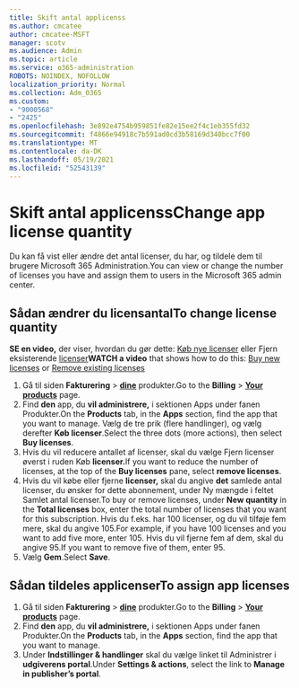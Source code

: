 ```yaml
---
title: Skift antal applicenss
ms.author: cmcatee
author: cmcatee-MSFT
manager: scotv
ms.audience: Admin
ms.topic: article
ms.service: o365-administration
ROBOTS: NOINDEX, NOFOLLOW
localization_priority: Normal
ms.collection: Adm_O365
ms.custom:
- "9000568"
- "2425"
ms.openlocfilehash: 3e892e4754b959851fe82e15ee2f4c1eb355fd32
ms.sourcegitcommit: f4866e94918c7b591ad0cd3b58169d340bcc7f00
ms.translationtype: MT
ms.contentlocale: da-DK
ms.lasthandoff: 05/19/2021
ms.locfileid: "52543139"
---
```

# <a name="change-app-license-quantity"></a><span data-ttu-id="e6768-102">Skift antal applicenss</span><span class="sxs-lookup"><span data-stu-id="e6768-102">Change app license quantity</span></span>

<span data-ttu-id="e6768-103">Du kan få vist eller ændre det antal licenser, du har, og tildele dem til brugere Microsoft 365 Administration.</span><span class="sxs-lookup"><span data-stu-id="e6768-103">You can view or change the number of licenses you have and assign them to users in the Microsoft 365 admin center.</span></span>

## <a name="to-change-license-quantity"></a><span data-ttu-id="e6768-104">Sådan ændrer du licensantal</span><span class="sxs-lookup"><span data-stu-id="e6768-104">To change license quantity</span></span>

<span data-ttu-id="e6768-105">**SE en video,** der viser, hvordan du gør dette: [Køb nye licenser](https://go.microsoft.com/fwlink/p/?linkid=2154857) eller Fjern eksisterende [licenser](https://go.microsoft.com/fwlink/p/?linkid=2154938)</span><span class="sxs-lookup"><span data-stu-id="e6768-105">**WATCH a video** that shows how to do this: [Buy new licenses](https://go.microsoft.com/fwlink/p/?linkid=2154857) or [Remove existing licenses](https://go.microsoft.com/fwlink/p/?linkid=2154938)</span></span>

1. <span data-ttu-id="e6768-106">Gå til siden **Fakturering**  >  **[dine](https://go.microsoft.com/fwlink/p/?linkid=842054)** produkter.</span><span class="sxs-lookup"><span data-stu-id="e6768-106">Go to the **Billing** > **[Your products](https://go.microsoft.com/fwlink/p/?linkid=842054)** page.</span></span>
2. <span data-ttu-id="e6768-107">Find **den** app, du **vil administrere,** i sektionen Apps under fanen Produkter.</span><span class="sxs-lookup"><span data-stu-id="e6768-107">On the **Products** tab, in the **Apps** section, find the app that you want to manage.</span></span> <span data-ttu-id="e6768-108">Vælg de tre prik (flere handlinger), og vælg derefter **Køb licenser**.</span><span class="sxs-lookup"><span data-stu-id="e6768-108">Select the three dots (more actions), then select **Buy licenses**.</span></span>
3. <span data-ttu-id="e6768-109">Hvis du vil reducere antallet af licenser,  skal du vælge Fjern licenser øverst i ruden Køb **licenser.**</span><span class="sxs-lookup"><span data-stu-id="e6768-109">If you want to reduce the number of licenses, at the top of the **Buy licenses** pane, select **remove licenses**.</span></span>
4. <span data-ttu-id="e6768-110">Hvis du vil købe eller fjerne **licenser,** skal du angive **det** samlede antal licenser, du ønsker for dette abonnement, under Ny mængde i feltet Samlet antal licenser.</span><span class="sxs-lookup"><span data-stu-id="e6768-110">To buy or remove licenses, under **New quantity** in the **Total licenses** box, enter the total number of licenses that you want for this subscription.</span></span> <span data-ttu-id="e6768-111">Hvis du f.eks. har 100 licenser, og du vil tilføje fem mere, skal du angive 105.</span><span class="sxs-lookup"><span data-stu-id="e6768-111">For example, if you have 100 licenses and you want to add five more, enter 105.</span></span> <span data-ttu-id="e6768-112">Hvis du vil fjerne fem af dem, skal du angive 95.</span><span class="sxs-lookup"><span data-stu-id="e6768-112">If you want to remove five of them, enter 95.</span></span>
5. <span data-ttu-id="e6768-113">Vælg **Gem**.</span><span class="sxs-lookup"><span data-stu-id="e6768-113">Select **Save**.</span></span>

## <a name="to-assign-app-licenses"></a><span data-ttu-id="e6768-114">Sådan tildeles applicenser</span><span class="sxs-lookup"><span data-stu-id="e6768-114">To assign app licenses</span></span>

1. <span data-ttu-id="e6768-115">Gå til siden **Fakturering**  >  **[dine](https://go.microsoft.com/fwlink/p/?linkid=842054)** produkter.</span><span class="sxs-lookup"><span data-stu-id="e6768-115">Go to the **Billing** > **[Your products](https://go.microsoft.com/fwlink/p/?linkid=842054)** page.</span></span>
2. <span data-ttu-id="e6768-116">Find **den** app, du **vil administrere,** i sektionen Apps under fanen Produkter.</span><span class="sxs-lookup"><span data-stu-id="e6768-116">On the **Products** tab, in the **Apps** section, find the app that you want to manage.</span></span>
3. <span data-ttu-id="e6768-117">Under **Indstillinger & handlinger** skal du vælge linket til Administrer i **udgiverens portal**.</span><span class="sxs-lookup"><span data-stu-id="e6768-117">Under **Settings & actions**, select the link to **Manage in publisher’s portal**.</span></span>